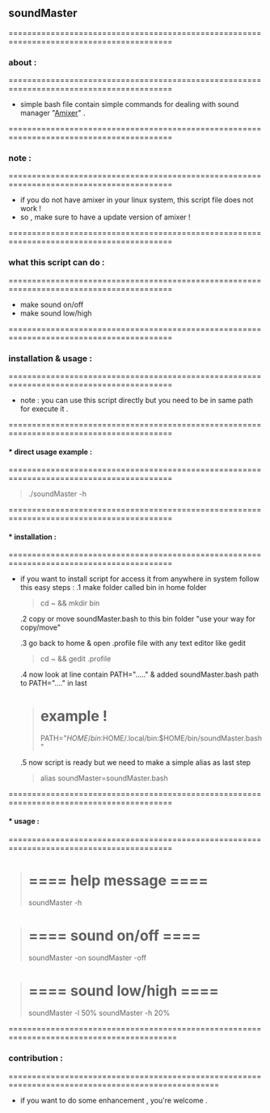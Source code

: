 ## soundMaster

=========================================================================================
### about :
=========================================================================================
* simple bash file contain simple commands for dealing with sound manager "[Amixer](https://www.geeksforgeeks.org/amixer-command-in-linux-with-examples/)" .

=========================================================================================
### note :
=========================================================================================
* if you do not have amixer in your linux system, this script file does not work !
* so , make sure to have a update version of amixer !

=========================================================================================
### what this script can do :
=========================================================================================
* make sound on/off
* make sound low/high 

=========================================================================================
### installation & usage :
=========================================================================================
* note : you can use this script directly but you need to be in same path for execute it .

=========================================================================================
#### * direct usage example :
=========================================================================================
  > ./soundMaster -h
  
=========================================================================================
#### * installation :
=========================================================================================
* if you want to install script for access it from anywhere in system follow this easy steps :
  .1 make folder called bin in home folder 
  > cd ~ && mkdir bin
  
  .2 copy or move soundMaster.bash to this bin folder "use your way for copy/move"
  
  .3 go back to home & open .profile file with any text editor like gedit
  > cd ~ && gedit .profile
  
  .4 now look at line contain PATH="....." & added soundMaster.bash path to PATH="...." in last 
  > # example !
  > PATH="$HOME/bin:$HOME/.local/bin:$HOME/bin/soundMaster.bash"
  
  .5 now script is ready but we need to make a simple alias as last step
  > alias soundMaster=soundMaster.bash
  
=========================================================================================
#### * usage :
=========================================================================================
  > # ==== help message ====
  > soundMaster -h 
  
  > # ==== sound on/off ====
  > soundMaster -on
  > soundMaster -off
  
  > # ==== sound low/high ====
  > soundMaster -l 50%
  > soundMaster -h 20%
  
==========================================================================================
### contribution :
===================================================================================================
* if you want to do some enhancement , you're welcome .
  
